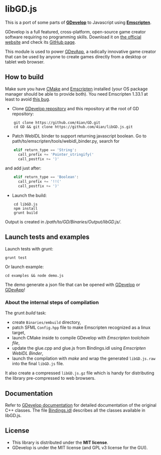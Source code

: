libGD.js
========

This is a port of some parts of **[GDevelop]** to Javascript using **[Emscripten]**.

GDevelop is a full featured, cross-platform, open-source game creator software requiring no programming skills. Download it on [the official website](http://compilgames.net) and check its [GitHub page](https://github.com/4ian/GD).

This module is used to power [GDevApp], a radically innovative game creator that can be used by anyone to create games directly from a desktop or tablet web browser.

How to build
------------

Make sure you have [CMake](http://www.cmake.org/) and [Emscripten](https://github.com/kripken/emscripten) installed (your OS package manager should be able to provide both). You need Emscripten 1.33.1 at least to avoid [this bug](https://github.com/kripken/emscripten/pull/3479).

* Clone [GDevelop repository](https://github.com/4ian/GD) and this repository at the root of GD repository:

```shell
    git clone https://github.com/4ian/GD.git
    cd GD && git clone https://github.com/4ian/libGD.js.git
```

* Patch WebIDL binder to support returning javascript boolean. Go to path/to/emscripten/tools/webidl_binder.py, search for

```python
    elif return_type == 'String':
      call_prefix += 'Pointer_stringify('
      call_postfix += ')'
```

and add just after:

```python
    elif return_type == 'Boolean':
      call_prefix += '!!('
      call_postfix += ')'
```

* Launch the build:

```shell
    cd libGD.js
    npm install
    grunt build
```

Output is created in */path/to/GD/Binaries/Output/libGD.js/*.

Launch tests and examples
-------------------------

Launch tests with grunt:

    grunt test

Or launch example:

    cd examples && node demo.js

The demo generate a json file that can be opened with [GDevelop] or [GDevApp]!

### About the internal steps of compilation

The grunt *build* task:

 * create `Binaries/embuild` directory, 
 * patch SFML `Config.hpp` file to make Emscripten recognized as a linux target,
 * launch CMake inside to compile GDevelop with *Emscripten toolchain file*, 
 * update the glue.cpp and glue.js from Bindings.idl using *Emscripten WebIDL Binder*, 
 * launch the compilation with *make* and wrap the generated `libGD.js.raw` into the final `libGD.js` file.

It also create a compressed `libGD.js.gz` file which is handy for distributing the library pre-compressed to web browsers.

Documentation
-------------

Refer to [GDevelop documentation](http://4ian.github.io/GD-Documentation/GDCore%20Documentation/) for detailed documentation of the original C++ classes. The file [Bindings.idl](https://github.com/4ian/libGD.js/blob/master/Bindings/Bindings.idl) describes all the classes available in libGD.js.

License
-------

* This library is distributed under the **MIT license**.
* GDevelop is under the MIT license (and GPL v3 license for the GUI).

[GDevelop]: https://github.com/4ian/GD
[GDevApp]: https://gdevapp.com
[Emscripten]: https://github.com/kripken/emscripten
